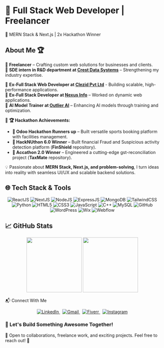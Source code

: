 # 🚀 Full Stack Web Developer | Freelancer
🌟 MERN Stack & Next.js | 2x Hackathon Winner 

## About Me 🏆

🔹 **Freelancer** – Crafting custom web solutions for businesses and clients.  
🔹 **SDE intern in R&D department at [Crest Data Systems](https://www.linkedin.com/company/crest-data/)** – Strengthening my industry expertise. 

🔹 **Ex-Full Stack Web Developer at [Clezid Pvt Ltd](https://www.linkedin.com/company/clezid/)** - Building scalable, high-performance applications.  
🔹 **Ex-Full Stack Developer at [Nexus Info](https://www.linkedin.com/company/nexus-software-pvt-ltd/)** – Worked on dynamic web applications.  
🔹 **AI Model Trainer at [Outlier AI](https://www.linkedin.com/company/try-outlier/)** – Enhancing AI models through training and optimization.  

🎉 **🏆 Hackathon Achievements:**  
- **🥇 Odoo Hackathon Runners up** – Built versatile sports booking platform with facilities management. 
- **🥇 HackNUthon 6.0 Winner** – Built financial Fraud and Suspicious activity detection platform (**FinShield** repository).  
- **🥇 Accathon 2.0 Winner** – Engineered a cutting-edge gst-reconciliation project (**TaxMate** repository).  

💡 Passionate about **MERN Stack, Next.js, and problem-solving**, I turn ideas into reality with seamless UI/UX and scalable backend solutions.  

## 🌐 Tech Stack & Tools
<div align="center">
  
 ![ReactJS](https://img.icons8.com/external-tal-revivo-color-tal-revivo/48/000000/external-react-a-javascript-library-for-building-user-interfaces-logo-color-tal-revivo.png)
  ![NextJS](https://img.icons8.com/color/48/ffffff/nextjs.png)
  ![NodeJS](https://img.icons8.com/color/48/000000/nodejs.png)
  ![ExpressJS](https://img.icons8.com/fluency/48/000000/node-js.png)
  ![MongoDB](https://img.icons8.com/color/48/000000/mongodb.png)
  ![TailwindCSS](https://upload.wikimedia.org/wikipedia/commons/thumb/d/d5/Tailwind_CSS_Logo.svg/48px-Tailwind_CSS_Logo.png)
  ![Python](https://img.icons8.com/color/48/000000/python.png)
  ![HTML5](https://img.icons8.com/color/48/000000/html-5--v1.png)
  ![CSS3](https://img.icons8.com/color/48/000000/css3.png)
  ![JavaScript](https://img.icons8.com/color/48/000000/javascript--v1.png)
  ![C++](https://img.icons8.com/color/48/000000/c-plus-plus-logo.png)
  ![MySQL](https://img.icons8.com/color/48/000000/mysql-logo.png)
  ![GitHub](https://img.icons8.com/glyph-neue/48/ffffff/github.png)
  ![WordPress](https://img.icons8.com/color/48/000000/wordpress.png)
  ![Wix](https://img.icons8.com/?size=45&id=cQfKnWABsKk9&format=png&color=ffffff)
  ![Webflow](https://img.icons8.com/color/48/000000/webflow.png)
 
</div>

## 📈 GitHub Stats
<div align="center">

 <img height="180em" src="https://github-readme-stats.vercel.app/api?username=Krish043&show_icons=true&theme=radical"/>
  <img height="180em" src="https://github-readme-stats.vercel.app/api/top-langs/?username=Krish043&layout=compact&theme=radical"/>

</div>

📬 Connect With Me
<div align="center"> 
  <a href="https://linkedin.com/in/krish-gangajaliya-802b79266/" target="_blank"> 
    <img src="https://img.shields.io/badge/LinkedIn-%230A66C2.svg?&style=for-the-badge&logo=linkedin&logoColor=white" alt="LinkedIn"/> 
  </a> &nbsp;
  
  <a href="mailto:krishgangajaliya1@gmail.com" target="_blank"> 
    <img src="https://img.shields.io/badge/Gmail-D14836?style=for-the-badge&logo=gmail&logoColor=white" alt="Gmail"/> 
  </a> &nbsp; 
  
  <a href="https://www.fiverr.com/krish_043" target="_blank"> 
    <img src="https://img.shields.io/badge/Fiverr-1DBF73?style=for-the-badge&logo=fiverr&logoColor=white" alt="Fiverr"/> 
  </a> &nbsp;

  <a href="https://www.instagram.com/krrish_145" target="_blank">
    <img src="https://img.shields.io/badge/Instagram-E4405F?style=for-the-badge&logo=instagram&logoColor=white" alt="Instagram"/>
  </a>
</div>


### 🤝 Let's Build Something Awesome Together!  
💌 Open to collaborations, freelance work, and exciting projects. Feel free to reach out! 🚀

